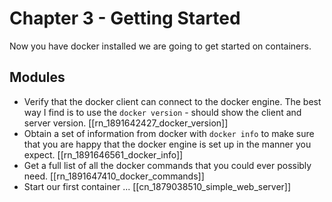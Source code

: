 # Chapter 3 - Getting Started
Now you have docker installed we are going to get started on containers. 

## Modules 
- Verify that the docker client can connect to the docker engine. The best way I find is to use the `docker version` - should show the client and server version. [[rn_1891642427_docker_version]]
- Obtain a set of information from docker with `docker info` to make sure that you are happy that the docker engine is set up in the manner you expect. [[rn_1891646561_docker_info]]
- Get a full list of all the docker commands that you could ever possibly need. [[rn_1891647410_docker_commands]]
- Start our first container ... [[cn_1879038510_simple_web_server]]
